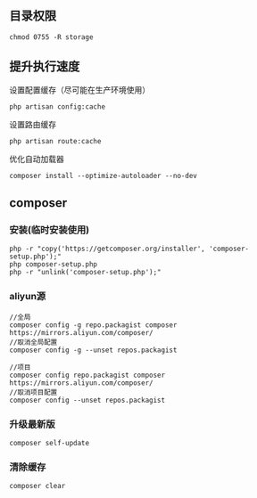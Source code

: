 ## 目录权限

```
chmod 0755 -R storage
```

## 提升执行速度

设置配置缓存（尽可能在生产环境使用）
```
php artisan config:cache
```

设置路由缓存
```
php artisan route:cache
```

优化自动加载器
```
composer install --optimize-autoloader --no-dev
```

## composer

### 安装(临时安装使用)
```
php -r "copy('https://getcomposer.org/installer', 'composer-setup.php');"
php composer-setup.php
php -r "unlink('composer-setup.php');"
```

### aliyun源
```
//全局
composer config -g repo.packagist composer https://mirrors.aliyun.com/composer/
//取消全局配置
composer config -g --unset repos.packagist

//项目
composer config repo.packagist composer https://mirrors.aliyun.com/composer/
//取消项目配置
composer config --unset repos.packagist
```

### 升级最新版
```
composer self-update
```

### 清除缓存
```
composer clear
```